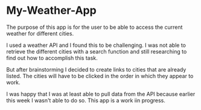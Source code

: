 # My-Weather-App

The purpose of this app is for the user to be able to access the current weather for different cities.

I used a weather API and I found this to be challenging. I was not able to retrieve the different cities with a search function and still researching to find out how to accomplish this task.

But after brainstorming I decided to create links to cities that are already listed. The cities will have
to be clicked in the order in which they appear to work.

I was happy that I was at least able to pull data from the API because earlier this week I wasn't able to do so.
This app is a work iin progress.